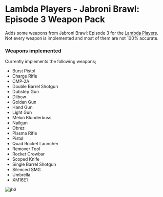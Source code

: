 # Lambda Players - Jabroni Brawl: Episode 3 Weapon Pack
Adds some weapons from Jabroni Brawl: Episode 3 for the [Lambda Players](https://github.com/IcyStarFrost/Lambda-Players/).<br>
Not every weapon is implemented and most of them are not 100% accurate.

### Weapons implemented
Currently implements the following weapons;
- Burst Pistol
- Charge Rifle
- CMP-2A
- Double Barrel Shotgun
- Dubstep Gun
- Dilbow
- Golden Gun
- Hand Gun
- Light Gun
- Melon Blunderbuss
- Nailgun
- Obrez
- Plasma Rifle
- Pistol
- Quad Rocket Launcher
- Remover Tool
- Rocket Crowbar
- Scoped Knife
- Single Barrel Shotgun
- Silenced SMG
- Umbrella
- XM16E1

![jb3](https://user-images.githubusercontent.com/9823203/207100010-c7dbe259-f75e-43ee-bf61-53aa674d6bfd.png)
